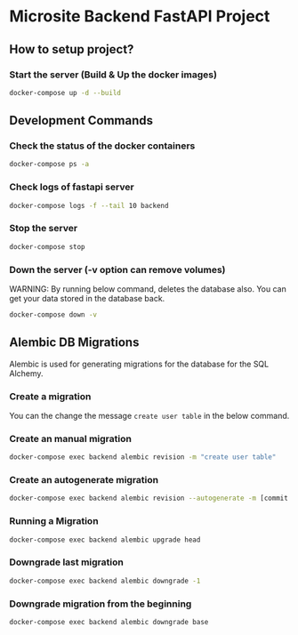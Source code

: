 # Microsite Backend FastAPI Project

## How to setup project?

### Start the server (Build & Up the docker images)

```sh
docker-compose up -d --build
```

## Development Commands

### Check the status of the docker containers

```sh
docker-compose ps -a
```

### Check logs of fastapi server

```sh
docker-compose logs -f --tail 10 backend
```

### Stop the server

```sh
docker-compose stop
```

### Down the server (-v option can remove volumes)

WARNING: By running below command, deletes the database also. You can get your data stored in the database back.

```sh
docker-compose down -v
```

## Alembic DB Migrations

Alembic is used for generating migrations for the database for the SQL Alchemy.

### Create a migration

You can the change the message `create user table` in the below command.

### Create an manual migration

```sh
docker-compose exec backend alembic revision -m "create user table"
```

### Create an autogenerate migration

```sh
docker-compose exec backend alembic revision --autogenerate -m [commit message]
```

### Running a Migration

```sh
docker-compose exec backend alembic upgrade head
```

### Downgrade last migration

```sh
docker-compose exec backend alembic downgrade -1
```

### Downgrade migration from the beginning

```sh
docker-compose exec backend alembic downgrade base
```
